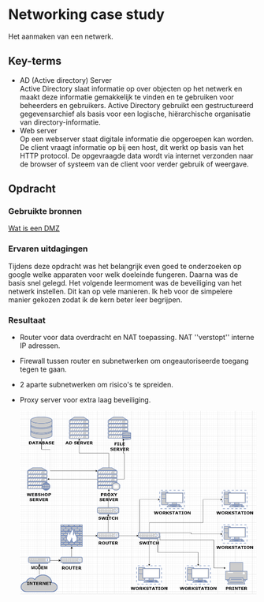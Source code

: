 # Networking case study

Het aanmaken van een netwerk.

## Key-terms

- AD (Active directory) Server  
  Active Directory slaat informatie op over objecten op het netwerk en maakt deze informatie gemakkelijk te vinden en te gebruiken voor beheerders en gebruikers. Active Directory gebruikt een gestructureerd gegevensarchief als basis voor een logische, hiërarchische organisatie van directory-informatie.
- Web server  
  Op een webserver staat digitale informatie die opgeroepen kan worden. De client vraagt informatie op bij een host, dit werkt op basis van het HTTP protocol. De opgevraagde data wordt via internet verzonden naar de browser of systeem van de client voor verder gebruik of weergave.

## Opdracht

### Gebruikte bronnen

[Wat is een DMZ](https://www.strato.nl/server/wat-is-een-demilitarized-zone-dmz/)

### Ervaren uitdagingen

Tijdens deze opdracht was het belangrijk even goed te onderzoeken op google welke apparaten voor welk doeleinde fungeren. Daarna was de basis snel gelegd. Het volgende leermoment was de beveiliging van het netwerk instellen. Dit kan op vele manieren. Ik heb voor de simpelere manier gekozen zodat ik de kern beter leer begrijpen.

### Resultaat

- Router voor data overdracht en NAT toepassing. NAT ''verstopt'' interne IP adressen.
- Firewall tussen router en subnetwerken om ongeautoriseerde toegang tegen te gaan.
- 2 aparte subnetwerken om risico's te spreiden.
- Proxy server voor extra laag beveiliging.

  ![NTWCS](/00_includes/Week-3-img/NTW-07_NetworkingCaseStudy.png)
